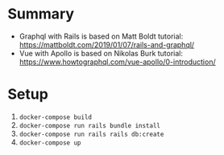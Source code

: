 # Summary

* Graphql with Rails is based on Matt Boldt tutorial: https://mattboldt.com/2019/01/07/rails-and-graphql/
* Vue with Apollo is based on Nikolas Burk tutorial: https://www.howtographql.com/vue-apollo/0-introduction/
# Setup

1. `docker-compose build`
2. `docker-compose run rails bundle install`
3. `docker-compose run rails rails db:create`
4. `docker-compose up`
